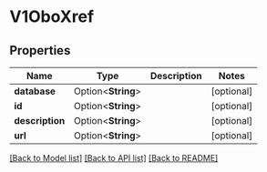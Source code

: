 # V1OboXref

## Properties

Name | Type | Description | Notes
------------ | ------------- | ------------- | -------------
**database** | Option<**String**> |  | [optional]
**id** | Option<**String**> |  | [optional]
**description** | Option<**String**> |  | [optional]
**url** | Option<**String**> |  | [optional]

[[Back to Model list]](../README.md#documentation-for-models) [[Back to API list]](../README.md#documentation-for-api-endpoints) [[Back to README]](../README.md)


